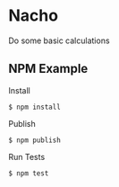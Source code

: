 # Nacho

Do some basic calculations

## NPM Example

Install
```
$ npm install
```

Publish
```
$ npm publish
```

Run Tests
```
$ npm test
```
